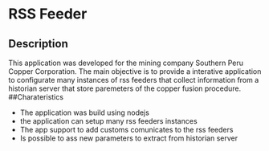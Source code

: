 # RSS Feeder
## Description
This application was developed for the mining company Southern Peru Copper Corporation. The main objective is to provide a interative application to configurate many instances of rss feeders that collect information from a historian server that store paremeters of the copper fusion procedure.
##Charateristics
* The application was build using nodejs
* the application can setup many rss feeders instances
* The app support to add customs comunicates to the rss feeders
* Is possible to ass new parameters to extract from historian server
